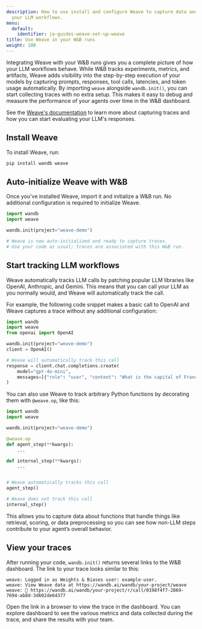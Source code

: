 ```yaml
---
description: How to use install and configure Weave to capture data and metrics about
  your LLM workflows.
menu:
  default:
    identifier: ja-guides-weave-set-up-weave
title: Use Weave in your W&B runs
weight: 100
---
```


Integrating Weave with your W&B runs gives you a complete picture of how your LLM workflows behave. While W&B tracks experiments, metrics, and artifacts, Weave adds visibility into the step-by-step execution of your models by capturing prompts, responses, tool calls, latencies, and token usage automatically. By importing `weave` alongside `wandb.init()`, you can start collecting traces with no extra setup. This makes it easy to debug and measure the performance of your agents over time in the W&B dashboard.

See the [Weave's documentation](https://weave-docs.wandb.ai/) to learn more about capturing traces and how you can start evaluating your LLM's responses.

## Install Weave

To install Weave, run:

```bash
pip install wandb weave
```

## Auto-initialize Weave with W&B

Once you've installed Weave, import it and initialize a W&B run. No additional configuration is required to initialize Weave.

```python
import wandb
import weave

wandb.init(project="weave-demo")

# Weave is now auto-initialized and ready to capture traces.
# Use your code as usual; traces are associated with this W&B run.
```

## Start tracking LLM workflows

Weave automatically tracks LLM calls by patching popular LLM libraries like OpenAI, Anthropic, and Gemini. This means that you can call your LLM as you normally would, and Weave will automatically track the call.

For example, the following code snippet makes a basic call to OpenAI and Weave captures a trace without any additional configuration:

```python
import wandb
import weave
from openai import OpenAI

wandb.init(project="weave-demo")
client = OpenAI()

# Weave will automatically track this call
response = client.chat.completions.create(
    model="gpt-4o-mini",
    messages=[{"role": "user", "content": "What is the capital of France?"}]
)
```

You can also use Weave to track arbitrary Python functions by decorating them with `@weave.op`, like this:

```python
import wandb
import weave

wandb.init(project="weave-demo")

@weave.op
def agent_step(**kwargs):
    ...

def internal_step(**kwargs):
    ...


# Weave automatically tracks this call
agent_step()

# Weave does not track this call
internal_step()
```

This allows you to capture data about functions that handle things like retrieval, scoring, or data preprocessing so you can see how non-LLM steps contribute to your agent’s overall behavior.

## View your traces

After running your code, `wandb.init()` returns several links to the W&B dashboard. The link to your trace looks similar to this:

```shell
weave: Logged in as Weights & Biases user: example-user.
weave: View Weave data at https://wandb.ai/wandb/your-project/weave
weave: 🍩 https://wandb.ai/wandb/your-project/r/call/0198f4f7-2869-7694-ab8d-3d602de64377
```

Open the link in a browser to view the trace in the dashboard. You can explore dashboard to see the various metrics and data collected during the trace, and share the results with your team.